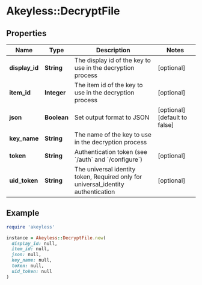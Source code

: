 # Akeyless::DecryptFile

## Properties

| Name | Type | Description | Notes |
| ---- | ---- | ----------- | ----- |
| **display_id** | **String** | The display id of the key to use in the decryption process | [optional] |
| **item_id** | **Integer** | The item id of the key to use in the decryption process | [optional] |
| **json** | **Boolean** | Set output format to JSON | [optional][default to false] |
| **key_name** | **String** | The name of the key to use in the decryption process |  |
| **token** | **String** | Authentication token (see &#x60;/auth&#x60; and &#x60;/configure&#x60;) | [optional] |
| **uid_token** | **String** | The universal identity token, Required only for universal_identity authentication | [optional] |

## Example

```ruby
require 'akeyless'

instance = Akeyless::DecryptFile.new(
  display_id: null,
  item_id: null,
  json: null,
  key_name: null,
  token: null,
  uid_token: null
)
```


